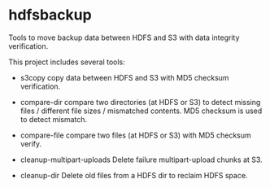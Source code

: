 hdfsbackup
==========

Tools to move backup data between HDFS and S3 with data integrity verification.

This project includes several tools:

- s3copy
copy data between HDFS and S3 with MD5 checksum verification.

- compare-dir
compare two directories (at HDFS or S3) to detect missing files / different file
sizes / mismatched contents.  MD5 checksum is used to detect mismatch.

- compare-file
compare two files (at HDFS or S3) with MD5 checksum verify.

- cleanup-multipart-uploads
Delete failure multipart-upload chunks at S3.

- cleanup-dir
Delete old files from a HDFS dir to reclaim HDFS space.